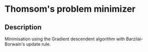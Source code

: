 # Thomsom's problem minimizer



## Description
Minimisation using the Gradient descendent algorithm with Barzilai-Borwain's update rule. 
